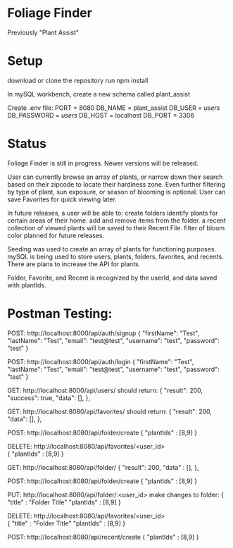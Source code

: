 # Foliage Finder
Previously "Plant Assist"

# Setup
download or clone the repository
run npm install

In mySQL workbench, create a new schema called
plant_assist

Create .env file:
PORT = 8080
DB_NAME = plant_assist
DB_USER = *users*
DB_PASSWORD = *users*
DB_HOST = localhost
DB_PORT = 3306

# Status
Foliage Finder is still in progress. Newer versions will be released.

User can currently browse an array of plants, or narrow down their search based on their zipcode to locate their hardiness zone.
Even further filtering by type of plant, sun exposure, or season of blooming is optional.
User can save Favorites for quick viewing later.


In future releases, a user will be able to:
    create folders identify plants for certain areas of their home.
    add and remove items from the folder.
    a recent collection of viewed plants will be saved to their Recent File.
    filter of bloom color planned for future releases.

Seeding was used to create an array of plants for functioning purposes.
mySQL is being used to store users, plants, folders, favorites, and recents. 
There are plans to increase the API for plants.

Folder, Favorite, and Recent is recognized by the userId, and data saved with plantIds.

# Postman Testing:

POST:
http://localhost:8000/api/auth/signup
{
    "firstName": "Test",
    "lastName": "Test",
    "email": "test@test",
    "username": "test",
    "password": "test"
}

POST:
http://localhost:8000/api/auth/login
{
    "firstName": "Test",
    "lastName": "Test",
    "email": "test@test",
    "username": "test",
    "password": "test"
}

GET:
http://localhost:8000/api/users/
should return:
{
 "result": 200,
    "success": true,
    "data": [],
},

GET:
http://localhost:8080/api/favorites/
should return:
{
 "result": 200,
    "data": [],
},

POST:
http://localhost:8080/api/folder/create
{
   "plantIds" : [8,9]
}

DELETE:
http://localhost:8080/api/favorites/<user_id>  
{
   "plantIds" : [8,9]
}

GET:
http://localhost:8080/api/folder/
{
 "result": 200,
    "data" : [],
},

POST:
http://localhost:8080/api/folder/create
{
   "plantIds" : [8,9]
}

PUT:
http://localhost:8080/api/folder/:<user_id>
make changes to folder:
{
    "title" : "Folder Title"
   "plantIds" : [8,9]
}


DELETE:
http://localhost:8080/api/favorites/<user_id>  
{
    "title" : "Folder Title"
   "plantIds" : [8,9]
}

POST: 
http://localhost:8080/api/recent/create
{
   "plantIds" : [8,9]
}